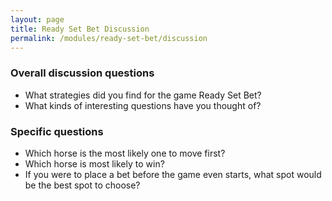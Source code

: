 ```yaml
---
layout: page
title: Ready Set Bet Discussion
permalink: /modules/ready-set-bet/discussion
---
```


### Overall discussion questions


* What strategies did you find for the game Ready Set Bet?
* What kinds of interesting questions have you thought of?

### Specific questions
* Which horse is the most likely one to move first?
* Which horse is most likely to win?
* If you were to place a bet before the game even starts, what spot would be the best spot to choose?


